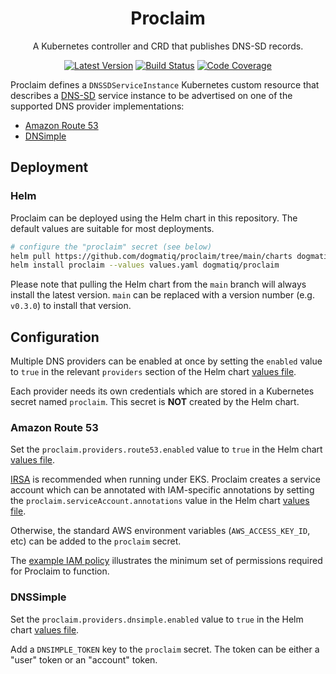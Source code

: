 <div align="center">

# Proclaim

A Kubernetes controller and CRD that publishes DNS-SD records.

[![Latest Version](https://img.shields.io/github/tag/dogmatiq/proclaim.svg?&style=for-the-badge&label=semver)](https://github.com/dogmatiq/proclaim/releases)
[![Build Status](https://img.shields.io/github/actions/workflow/status/dogmatiq/proclaim/ci.yml?style=for-the-badge&branch=main)](https://github.com/dogmatiq/proclaim/actions/workflows/ci.yml)
[![Code Coverage](https://img.shields.io/codecov/c/github/dogmatiq/proclaim/main.svg?style=for-the-badge)](https://codecov.io/github/dogmatiq/proclaim)

</div>

Proclaim defines a `DNSSDServiceInstance` Kubernetes custom resource that
describes a [DNS-SD] service instance to be advertised on one of the supported
DNS provider implementations:

- [Amazon Route 53](https://aws.amazon.com/route53/)
- [DNSimple](https://dnsimple.com/)

## Deployment

### Helm

Proclaim can be deployed using the Helm chart in this repository.
The default values are suitable for most deployments.

```bash
# configure the "proclaim" secret (see below)
helm pull https://github.com/dogmatiq/proclaim/tree/main/charts dogmatiq/proclaim
helm install proclaim --values values.yaml dogmatiq/proclaim
```

Please note that pulling the Helm chart from the `main` branch will always
install the latest version. `main` can be replaced with a version number (e.g.
`v0.3.0`) to install that version.

## Configuration

Multiple DNS providers can be enabled at once by setting the `enabled` value to
`true` in the relevant `providers` section of the Helm chart [values file].

Each provider needs its own credentials which are stored in a Kubernetes secret
named `proclaim`. This secret is **NOT** created by the Helm chart.

### Amazon Route 53

Set the `proclaim.providers.route53.enabled` value to `true` in the Helm chart
[values file].

[IRSA] is recommended when running under EKS. Proclaim creates a service account
which can be annotated with IAM-specific annotations by setting the
`proclaim.serviceAccount.annotations` value in the Helm chart [values file].

Otherwise, the standard AWS environment variables (`AWS_ACCESS_KEY_ID`, etc) can
be added to the `proclaim` secret.

The [example IAM policy] illustrates the minimum set of permissions required for
Proclaim to function.

### DNSSimple

Set the `proclaim.providers.dnsimple.enabled` value to `true` in the Helm chart
[values file].

Add a `DNSIMPLE_TOKEN` key to the `proclaim` secret. The token can be either a
"user" token or an "account" token.

<!-- references -->

[dns-sd]: https://www.rfc-editor.org/rfc/rfc6763
[amazon route53]: https://aws.amazon.com/route53/
[dnsimple.com]: https://dnsimple.com/
[irsa]: https://docs.aws.amazon.com/eks/latest/userguide/iam-roles-for-service-accounts.html
[values file]: charts/values.yaml
[example iam policy]: examples/iam/policy.json

